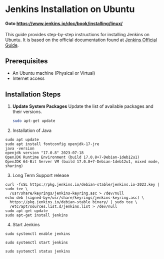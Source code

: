 # Jenkins Installation on Ubuntu  
#### Goto https://www.jenkins.io/doc/book/installing/linux/

This guide provides step-by-step instructions for installing Jenkins on Ubuntu. It is based on the official documentation found at [Jenkins Official Guide](https://www.jenkins.io/doc/book/installing/linux/).

## Prerequisites

- An Ubuntu machine (Physical or Virtual)
- Internet access

## Installation Steps

1. **Update System Packages**
   Update the list of available packages and their versions.
   ```bash
   sudo apt-get update
   ```

2. Installation of Java

```
sudo apt update
sudo apt install fontconfig openjdk-17-jre
java -version
openjdk version "17.0.8" 2023-07-18
OpenJDK Runtime Environment (build 17.0.8+7-Debian-1deb12u1)
OpenJDK 64-Bit Server VM (build 17.0.8+7-Debian-1deb12u1, mixed mode, sharing)
```

3. Long Term Support release

```
curl -fsSL https://pkg.jenkins.io/debian-stable/jenkins.io-2023.key | sudo tee \
  /usr/share/keyrings/jenkins-keyring.asc > /dev/null
echo deb [signed-by=/usr/share/keyrings/jenkins-keyring.asc] \
  https://pkg.jenkins.io/debian-stable binary/ | sudo tee \
  /etc/apt/sources.list.d/jenkins.list > /dev/null
sudo apt-get update
sudo apt-get install jenkins

```


4.  Start Jenkins

```
sudo systemctl enable jenkins
```

```
sudo systemctl start jenkins
```

```
sudo systemctl status jenkins
```